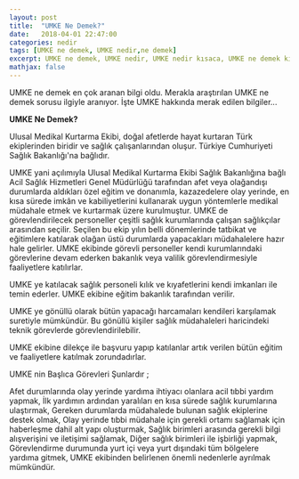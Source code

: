 ```yaml
---
layout: post
title:  "UMKE Ne Demek?"
date:   2018-04-01 22:47:00
categories: nedir
tags: [UMKE ne demek, UMKE nedir,ne demek]
excerpt: UMKE ne demek, UMKE nedir, UMKE nedir kısaca, UMKE ne demek kısaca, UMKE anlamı nedir, ne demek
mathjax: false
---
```


UMKE ne demek en çok aranan bilgi oldu. Merakla araştırılan UMKE ne demek sorusu ilgiyle aranıyor. İşte UMKE hakkında merak edilen bilgiler...

**UMKE Ne Demek?**

Ulusal Medikal Kurtarma Ekibi, doğal afetlerde hayat kurtaran Türk ekiplerinden biridir ve sağlık çalışanlarından oluşur. Türkiye Cumhuriyeti Sağlık Bakanlığı'na bağlıdır.

UMKE yani açılımıyla Ulusal Medikal Kurtarma Ekibi Sağlık Bakanlığına bağlı Acil Sağlık Hizmetleri Genel Müdürlüğü tarafından afet veya olağandışı durumlarda aldıkları özel eğitim ve donanımla, kazazedelere olay yerinde, en kısa sürede imkân ve kabiliyetlerini kullanarak uygun yöntemlerle medikal müdahale etmek ve kurtarmak üzere kurulmuştur. UMKE de görevlendirilecek personeller çeşitli sağlık kurumlarında çalışan sağlıkçılar arasından seçilir. Seçilen bu ekip yılın belli dönemlerinde tatbikat ve eğitimlere katılarak olağan üstü durumlarda yapacakları müdahalelere hazır hale gelirler. UMKE ekibinde görevli personeller kendi kurumlarındaki görevlerine devam ederken bakanlık veya valilik görevlendirmesiyle faaliyetlere katılırlar.

UMKE ye katılacak sağlık personeli kılık ve kıyafetlerini kendi imkanları ile temin ederler. UMKE ekibine eğitim bakanlık tarafından verilir.

UMKE ye gönüllü olarak bütün yapacağı harcamaları kendileri karşılamak suretiyle mümkündür. Bu gönüllü kişiler sağlık müdahaleleri haricindeki teknik görevlerde görevlendirilebilir.

UMKE ekibine dilekçe ile başvuru yapıp katılanlar artık verilen bütün eğitim ve faaliyetlere katılmak zorundadırlar.

UMKE nin Başlıca Görevleri Şunlardır ;

Afet durumlarında olay yerinde yardıma ihtiyacı olanlara acil tıbbi yardım yapmak,
İlk yardımın ardından yaralıları en kısa sürede sağlık kurumlarına ulaştırmak,
Gereken durumlarda müdahalede bulunan sağlık ekiplerine destek olmak,
Olay yerinde tıbbi müdahale için gerekli ortamı sağlamak için haberleşme dahil alt yapı oluşturmak,
Sağlık birimleri arasında gerekli bilgi alışverişini ve iletişimi sağlamak,
Diğer sağlık birimleri ile işbirliği yapmak,
Görevlendirme durumunda yurt içi veya yurt dışındaki tüm bölgelere yardıma gitmek,
UMKE ekibinden belirlenen önemli nedenlerle ayrılmak mümkündür.
